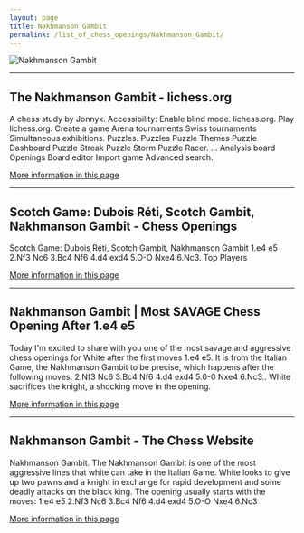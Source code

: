 ```yaml
---
layout: page
title: Nakhmanson Gambit
permalink: /list_of_chess_openings/Nakhmanson_Gambit/
---
```


![Nakhmanson Gambit](https://www.thechesswebsite.com/wp-content/uploads/2020/07/Nakhmanson-Gambit.png)

---

## The Nakhmanson Gambit - lichess.org

A chess study by Jonnyx. Accessibility: Enable blind mode. lichess.org. Play lichess.org. Create a game Arena tournaments Swiss tournaments Simultaneous exhibitions. Puzzles. Puzzles Puzzle Themes Puzzle Dashboard Puzzle Streak Puzzle Storm Puzzle Racer. ... Analysis board Openings Board editor Import game Advanced search.

[More information in this page](https://lichess.org/study/0AiFbOSW)

---

## Scotch Game: Dubois Réti, Scotch Gambit, Nakhmanson Gambit - Chess Openings

Scotch Game: Dubois Réti, Scotch Gambit, Nakhmanson Gambit 1.e4 e5 2.Nf3 Nc6 3.Bc4 Nf6 4.d4 exd4 5.O-O Nxe4 6.Nc3. Top Players

[More information in this page](https://www.chess.com/openings/Scotch-Game-Dubois-Reti-Scotch-Gambit-Nakhmanson-Gambit)

---

## Nakhmanson Gambit | Most SAVAGE Chess Opening After 1.e4 e5

Today I'm excited to share with you one of the most savage and aggressive chess openings for White after the first moves 1.e4 e5. It is from the Italian Game, the Nakhmanson Gambit to be precise, which happens after the following moves: 2.Nf3 Nc6 3.Bc4 Nf6 4.d4 exd4 5.0-0 Nxe4 6.Nc3.. White sacrifices the knight, a shocking move in the opening.

[More information in this page](https://chess-teacher.com/nakhmanson-gambit-savage-chess-opening/)

---

## Nakhmanson Gambit - The Chess Website

Nakhmanson Gambit. The Nakhmanson Gambit is one of the most aggressive lines that white can take in the Italian Game. White looks to give up two pawns and a knight in exchange for rapid development and some deadly attacks on the black king. The opening usually starts with the moves: 1.e4 e5 2.Nf3 Nc6 3.Bc4 Nf6 4.d4 exd4 5.O-O Nxe4 6.Nc3

[More information in this page](https://www.thechesswebsite.com/nakhmanson-gambit/)

